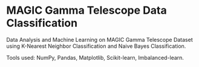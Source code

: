 # MAGIC Gamma Telescope Data Classification
Data Analysis and Machine Learning on MAGIC Gamma Telescope Dataset using K-Nearest Neighbor Classification and Naive Bayes Classification.

Tools used: NumPy, Pandas, Matplotlib, Scikit-learn, Imbalanced-learn.
